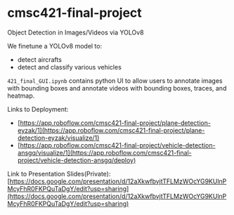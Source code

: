 # cmsc421-final-project

Object Detection in Images/Videos via YOLOv8

We finetune a YOLOv8 model to:
* detect aircrafts
* detect and classify various vehicles

`421_final_GUI.ipynb` contains python UI to allow users to annotate images with bounding boxes and annotate videos with bounding boxes, traces, and heatmap.

Links to Deployment: 
- [https://app.roboflow.com/cmsc421-final-project/plane-detection-eyzak/1](https://app.roboflow.com/cmsc421-final-project/plane-detection-eyzak/visualize/1)
- [https://app.roboflow.com/cmsc421-final-project/vehicle-detection-ansgq/visualize/1](https://app.roboflow.com/cmsc421-final-project/vehicle-detection-ansgq/deploy)
  
Link to Presentation Slides(Private): [https://docs.google.com/presentation/d/12aXkwfbvjtTFLMzWOcYG9KUlnPMcyFhR0FKPQuTaDgY/edit?usp=sharing](https://docs.google.com/presentation/d/12aXkwfbvjtTFLMzWOcYG9KUlnPMcyFhR0FKPQuTaDgY/edit?usp=sharing)

